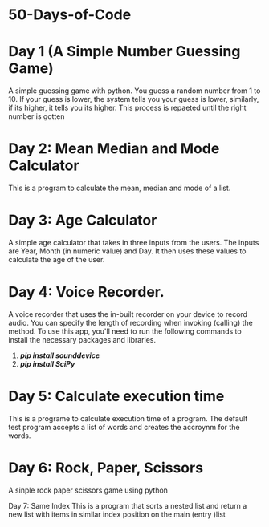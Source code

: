 # 50-Days-of-Code
 # Day 1 (A Simple Number Guessing Game)
 
A simple guessing game with python. You guess a random number from 1 to 10. If your guess is lower, the system tells you your guess is lower, similarly, if its higher, it tells you its higher. This process is repaeted until the right number is gotten

# Day 2: Mean Median and Mode Calculator
This is a program to calculate the mean, median and mode of a list.

# Day 3: Age Calculator
A simple age calculator that takes in three inputs from the users. The inputs are Year, Month (in numeric value) and Day. It then uses these values to calculate the age of the user.

# Day 4: Voice Recorder.
A voice recorder that uses the in-built recorder on your device to record audio. You can specify the length of recording when invoking (calling) the method.
To use this app, you'll need to run the following commands to install the necessary packages and libraries.
1. ***pip install sounddevice***
2. ***pip install SciPy***

# Day 5: Calculate execution time 
This is a programe to calculate execution time of a program. The default test program accepts a list of words and creates the accroynm for the words.

# Day 6: Rock, Paper, Scissors
A sinple rock paper scissors game using python

Day 7: Same Index
This is a program that sorts a nested list and return a new list with items in similar index position on the main (entry )list
